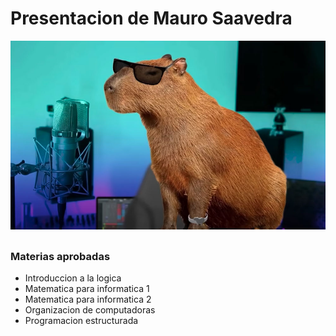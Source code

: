 # Presentacion de Mauro Saavedra

![Un Carpincho en la pelopincho y la BZRP Music Sessions](carpincho-42.jpg)


##

### Materias aprobadas

- Introduccion a la logica
- Matematica para informatica 1
- Matematica para informatica 2
- Organizacion de computadoras
- Programacion estructurada
